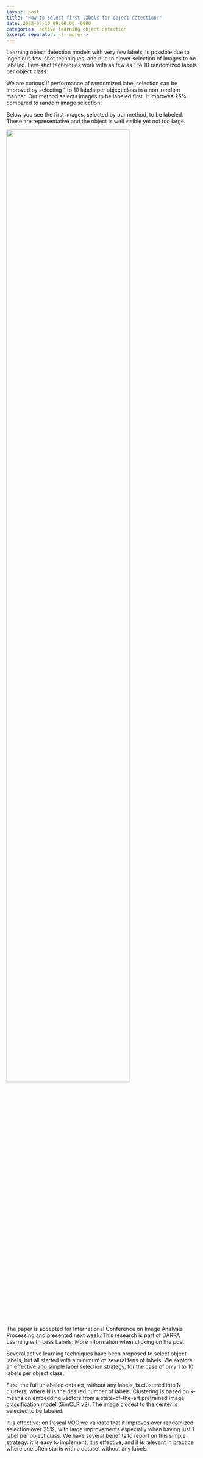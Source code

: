 ```yaml
---
layout: post
title: "How to select first labels for object detection?"
date: 2022-05-10 09:00:00 -0000
categories: active learning object detection
excerpt_separator: <!--more-->
---
```


Learning object detection models with very few labels, is possible due to ingenious few-shot techniques, and due to clever selection of images to be labeled.
Few-shot techniques work with as few as 1 to 10 randomized labels per object class.

We are curious if performance of randomized label selection can be improved by selecting 1 to 10 labels per object class in a non-random manner.
Our method selects images to be labeled first.
It improves 25% compared to random image selection!

Below you see the first images, selected by our method, to be labeled.
These are representative and the object is well visible yet not too large.

<img src="https://gertjanburghouts.github.io/pictures/label_selection.jpg" width="80%">

The paper is accepted for International Conference on Image Analysis Processing and presented next week. 
This research is part of DARPA Learning with Less Labels. 
More information when clicking on the post. 

<!--more-->

Several active learning techniques have been proposed to select object labels, but all started with a minimum of several tens of labels.
We explore an effective and simple label selection strategy, for the case of only 1 to 10 labels per object class.

First, the full unlabeled dataset, without any labels, is clustered into N clusters, where N is the desired number of labels.
Clustering is based on k-means on embedding vectors from a state-of-the-art pretrained image classification model (SimCLR v2).
The image closest to the center is selected to be labeled.

It is effective: on Pascal VOC we validate that it improves over randomized selection over 25%, with large improvements especially when having just 1 label per object class.
We have several benefits to report on this simple strategy: it is easy to implement, it is effective, and it is relevant in practice where one often starts with a dataset without any labels.
